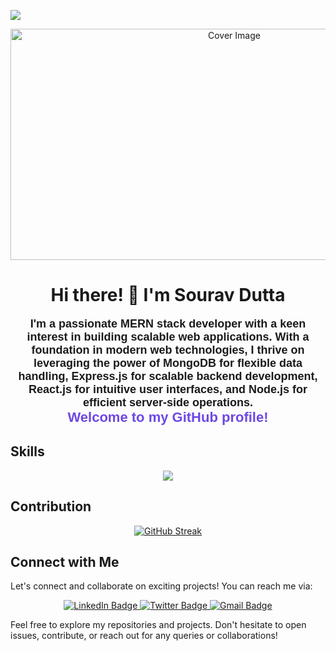 ![](https://komarev.com/ghpvc/?username=your-github-username&label=PROFILE+VIEWS)

<div align="center">
  
  <img src="https://i.ibb.co/Mgg8Bzm/Borcelle.png" alt="Cover Image" width="700" height="370"/>
</div>


<div align="center">

# Hi there! 👋 I'm Sourav Dutta

</div>



<div align="center">
  <p style="font-family: 'Arial', sans-serif; font-size: 18px; font-weight: bold;">
    I'm a passionate MERN stack developer with a keen interest in building scalable web applications. With a foundation in modern web technologies, I thrive on leveraging the power of MongoDB for flexible data handling, Express.js for scalable backend development, React.js for intuitive user interfaces, and Node.js for efficient server-side operations.
    <br/>
    <span style="font-size: 22px; color: #6d48e5;">Welcome to my GitHub profile!</span>
  </p>
</div>





## Skills
<p align="center">
  <a href="https://skillicons.dev">
    <img src="https://skillicons.dev/icons?i=html,css,js,figma,github,tailwind,mongodb,react,express,nodejs," />
  </a>
</p>

## Contribution

<div align="center">

  [![GitHub Streak](https://github-readme-streak-stats.herokuapp.com?user=Souravn1200&theme=tokyonight&mode=weekly)](https://git.io/streak-stats)

</div>


## Connect with Me
Let's connect and collaborate on exciting projects! You can reach me via:

<div id="badges" align="center">

  <a href="https://www.linkedin.com/in/souravn1200">
    <img src="https://img.shields.io/badge/LinkedIn-blue?style=for-the-badge&logo=linkedin&logoColor=white" alt="LinkedIn Badge"/>
  </a>
  <a href="https://www.facebook.com/souravn1200">
    <img src="https://img.shields.io/badge/facebook-blue?style=for-the-badge&logo=facebook&logoColor=white" alt="Twitter Badge"/>
  </a>

   <a href="mailto:souravn1200@gmail.com">
  <img src="https://img.shields.io/badge/gmail-blue?style=for-the-badge&logo=gmail&logoColor=red" alt="Gmail Badge"/>
</a>

</div> 


Feel free to explore my repositories and projects. Don't hesitate to open issues, contribute, or reach out for any queries or collaborations!
